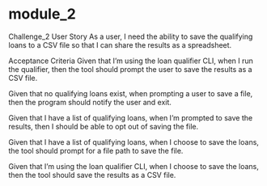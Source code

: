 # module_2
Challenge_2
User Story
As a user, I need the ability to save the qualifying loans to a CSV file so that I can share the results as a spreadsheet.

Acceptance Criteria
Given that I’m using the loan qualifier CLI, when I run the qualifier, then the tool should prompt the user to save the results as a CSV file.

Given that no qualifying loans exist, when prompting a user to save a file, then the program should notify the user and exit.

Given that I have a list of qualifying loans, when I’m prompted to save the results, then I should be able to opt out of saving the file.

Given that I have a list of qualifying loans, when I choose to save the loans, the tool should prompt for a file path to save the file.

Given that I’m using the loan qualifier CLI, when I choose to save the loans, then the tool should save the results as a CSV file.
